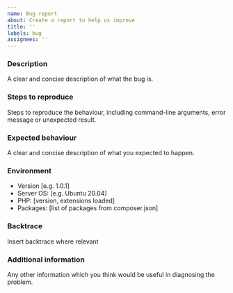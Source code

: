 ```yaml
---
name: Bug report
about: Create a report to help us improve
title: ''
labels: bug
assignees: ''
---
```


### Description

A clear and concise description of what the bug is.

### Steps to reproduce

Steps to reproduce the behaviour, including command-line arguments,
error message or unexpected result.

### Expected behaviour

A clear and concise description of what you expected to happen.

### Environment

 - Version [e.g. 1.0.1]
 - Server OS: [e.g. Ubuntu 20.04]
 - PHP: [version, extensions loaded]
 - Packages: [list of packages from composer.json]

### Backtrace

Insert backtrace where relevant

### Additional information

Any other information which you think would be useful in diagnosing the problem.